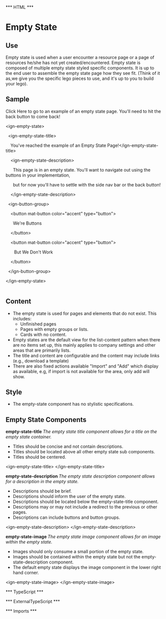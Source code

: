 *** HTML ***
# Empty State

## Use
Empty state is used when a user encounter a resource page or a page of resources he/she has not yet
created/encountered. Empty state is composed of multiple empty state styled specific components. It is up to the
end user to assemble the empty state page how they see fit. (Think of it as,we give you the specific lego pieces to use, and it's up to you to build your lego).


## Sample
<mat-tab-group>
    <mat-tab label="Component Sample">
        <div class="tab-height">
            <a [routerLink]="['empty-state-example']" target="_blank">
                Click Here
            </a> to go to an example of an empty state page.
            You'll need to hit the back button to come back!
        </div></mat-tab>
    <mat-tab label="HTML"><div class="tab-height">
        <table style="width:100%">
            <p>&lt;ign-empty-state&gt;</p>
            <p>&nbsp;&nbsp;&lt;ign-empty-state-title&gt;</p>
            <p>&nbsp;&nbsp;&nbsp;&nbsp;You've reached the example of an Empty State Page!&lt;/ign-empty-state-title&gt;</p>
            <p> &nbsp;&nbsp;&nbsp;&nbsp;&lt;ign-empty-state-description&gt;</p>
            <p>&nbsp;&nbsp;&nbsp;&nbsp;&nbsp;&nbsp;This page is in an empty state. You'll want to navigate out using the buttons in your implementation,</p>
            <p>&nbsp;&nbsp;&nbsp;&nbsp;&nbsp;&nbsp;but for now you'll have to settle with the side nav bar or the back button!</p>
            <p> &nbsp;&nbsp;&nbsp;&nbsp;&lt;/ign-empty-state-description&gt;</p>
            <p> &nbsp;&nbsp;&lt;ign-button-group&gt;</p>
            <p> &nbsp;&nbsp;&nbsp;&nbsp;&lt;button mat-button color="accent" type="button"&gt;</p>
            <p>&nbsp;&nbsp;&nbsp;&nbsp;&nbsp;&nbsp;We're Buttons</p>
            <p>&nbsp;&nbsp;&nbsp;&nbsp;&lt;/button&gt;</p>
            <p>&nbsp;&nbsp;&nbsp;&nbsp;&lt;button mat-button color="accent" type="button"&gt;</p>
            <p> &nbsp;&nbsp;&nbsp;&nbsp;&nbsp;&nbsp; But We Don't Work</p>
            <p> &nbsp;&nbsp;&nbsp;&nbsp;&lt;/button&gt;</p>
            <p> &nbsp;&nbsp;&lt;/ign-button-group&gt;</p>
            <p> &lt;/ign-empty-state&gt;</p>
        </table>
    </div></mat-tab>
</mat-tab-group>

## Content

* The empty state is used for pages and elements that do not exist. This includes:
    * Unfinished pages
    * Pages with empty groups or lists.
    * Cards with no content.
* Empty states are the default view for the list-content pattern when there are no items set up, this mainly applies to company settings and other areas that are primarily lists.
* The title and content are configurable and the content may include links (e.g., download a template)
* There are also fixed actions available "Import" and "Add" which display as available, e.g, if import is not available for the area, only add will show.

## Style

* The empty-state component has no stylistic specifications.

## Empty State Components

<mat-accordion id="accordion">
    <mat-expansion-panel>
        <mat-expansion-panel-header>
            <mat-panel-title><b>
                empty-state-title
            </b></mat-panel-title>
            <mat-panel-description><i>The empty state title component allows for a title on the empty state container.</i></mat-panel-description>
        </mat-expansion-panel-header>
        <mat-tab-group>
            <mat-tab label="Component Styling"><div class="tab-height">
                <ul>
                    <li>Titles should be concise and not contain descriptions.</li>
                    <li>Titles should be located above all other empty state sub components.</li>
                    <li>Titles should be centered.</li>               
                </ul>
            </div></mat-tab>
            <mat-tab label="HTML"><div class="tab-height">
                <p>&lt;ign-empty-state-title&gt; &lt;/ign-empty-state-title&gt;</p>
            </div></mat-tab>
        </mat-tab-group>
    </mat-expansion-panel>
    <mat-expansion-panel>
        <mat-expansion-panel-header>
            <mat-panel-title><b>
                empty-state-description
            </b></mat-panel-title>
            <mat-panel-description><i>The empty state description component allows for a description in the empty state.</i></mat-panel-description>
        </mat-expansion-panel-header>
        <mat-tab-group>
            <mat-tab label="Component Styling"><div class="tab-height">
                <ul>
                    <li>Descriptions should be brief.</li>
                    <li>Descriptions should inform the user of the empty state.</li>
                    <li>Descriptions should be located below the empty-state-title component.</li>
                    <li>Descriptions may or may not include a redirect to the previous or other pages.</li>
                    <li>Descriptions can include buttons and button groups.</li>        
                </ul>
            </div></mat-tab>
            <mat-tab label="HTML"><div class="tab-height">
                <p>&lt;ign-empty-state-description&gt; &lt;/ign-empty-state-description&gt;</p>
            </div></mat-tab>
        </mat-tab-group>
    </mat-expansion-panel>
    <mat-expansion-panel>
        <mat-expansion-panel-header>
            <mat-panel-title><b>
                empty-state-image
            </b></mat-panel-title>
            <mat-panel-description><i>The empty state image component allows for an image within the empty state.</i></mat-panel-description>
        </mat-expansion-panel-header>
        <mat-tab-group>
            <mat-tab label="Component Styling"><div class="tab-height">
                <ul>
                    <li>Images should only consume a small portion of the empty state.</li>
                    <li>Images should be contained within the empty state but not the empty-state-description component.</li>   
                    <li>The default empty state displays the image component in the lower right hand corner.</li>        
                </ul>
            </div></mat-tab>
            <mat-tab label="HTML"><div class="tab-height">
                <p>&lt;ign-empty-state-image&gt; &lt;/ign-empty-state-image&gt;</p>
            </div></mat-tab>
        </mat-tab-group>
    </mat-expansion-panel>
</mat-accordion>

*** TypeScript *** 

*** ExternalTypeScript ***

*** Imports ***